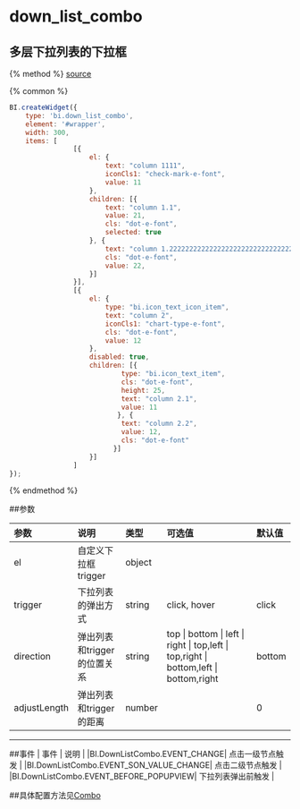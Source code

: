 # down_list_combo

## 多层下拉列表的下拉框

{% method %}
[source](https://jsfiddle.net/fineui/p0hykqo9/)

{% common %}
```javascript
BI.createWidget({
    type: 'bi.down_list_combo',
    element: '#wrapper',
    width: 300,
    items: [
                [{
                    el: {
                        text: "column 1111",
                        iconCls1: "check-mark-e-font",
                        value: 11
                    },
                    children: [{
                        text: "column 1.1",
                        value: 21,
                        cls: "dot-e-font",
                        selected: true
                    }, {
                        text: "column 1.222222222222222222222222222222222222",
                        cls: "dot-e-font",
                        value: 22,
                    }]
                }],
                [{
                    el: {
                        type: "bi.icon_text_icon_item",
                        text: "column 2",
                        iconCls1: "chart-type-e-font",
                        cls: "dot-e-font",
                        value: 12
                    },
                    disabled: true,
                    children: [{
                            type: "bi.icon_text_item",
                            cls: "dot-e-font",
                            height: 25,
                            text: "column 2.1",
                            value: 11
                           }, {
                            text: "column 2.2",
                            value: 12,
                            cls: "dot-e-font"
                          }]
                    }]
                ]
});
```

{% endmethod %}

##参数

| 参数    | 说明           | 类型  | 可选值 | 默认值
| :------ |:-------------  | :-----| :----|:----|
| el    | 自定义下拉框trigger |  object |     |        |
| trigger    | 下拉列表的弹出方式 |  string |  click, hover   |    click    |
| direction    | 弹出列表和trigger的位置关系 |   string    |  top &#124; bottom &#124; left &#124; right &#124; top,left &#124; top,right &#124; bottom,left &#124; bottom,right   |   bottom     |
| adjustLength    | 弹出列表和trigger的距离 |  number |     |    0    |

--- ---

##事件
| 事件    | 说明           |
|BI.DownListCombo.EVENT_CHANGE| 点击一级节点触发 |
|BI.DownListCombo.EVENT_SON_VALUE_CHANGE| 点击二级节点触发 |
|BI.DownListCombo.EVENT_BEFORE_POPUPVIEW| 下拉列表弹出前触发 |

##具体配置方法见[Combo](../core/combination/bi.combo.md)